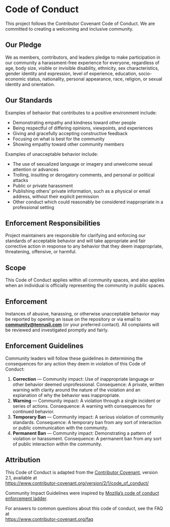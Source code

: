 # Code of Conduct

This project follows the Contributor Covenant Code of Conduct. We are committed to creating a welcoming and inclusive community.

## Our Pledge
We as members, contributors, and leaders pledge to make participation in our community a harassment-free experience for everyone, regardless of age, body size, visible or invisible disability, ethnicity, sex characteristics, gender identity and expression, level of experience, education, socio-economic status, nationality, personal appearance, race, religion, or sexual identity and orientation.

## Our Standards
Examples of behavior that contributes to a positive environment include:
- Demonstrating empathy and kindness toward other people
- Being respectful of differing opinions, viewpoints, and experiences
- Giving and gracefully accepting constructive feedback
- Focusing on what is best for the community
- Showing empathy toward other community members

Examples of unacceptable behavior include:
- The use of sexualized language or imagery and unwelcome sexual attention or advances
- Trolling, insulting or derogatory comments, and personal or political attacks
- Public or private harassment
- Publishing others’ private information, such as a physical or email address, without their explicit permission
- Other conduct which could reasonably be considered inappropriate in a professional setting

## Enforcement Responsibilities
Project maintainers are responsible for clarifying and enforcing our standards of acceptable behavior and will take appropriate and fair corrective action in response to any behavior that they deem inappropriate, threatening, offensive, or harmful.

## Scope
This Code of Conduct applies within all community spaces, and also applies when an individual is officially representing the community in public spaces.

## Enforcement
Instances of abusive, harassing, or otherwise unacceptable behavior may be reported by opening an issue on the repository or via email to **community@tenrusli.com** (or your preferred contact). All complaints will be reviewed and investigated promptly and fairly.

## Enforcement Guidelines
Community leaders will follow these guidelines in determining the consequences for any action they deem in violation of this Code of Conduct:

1. **Correction** — Community impact: Use of inappropriate language or other behavior deemed unprofessional. Consequence: A private, written warning with clarity around the nature of the violation and an explanation of why the behavior was inappropriate.
2. **Warning** — Community impact: A violation through a single incident or series of actions. Consequence: A warning with consequences for continued behavior.
3. **Temporary Ban** — Community impact: A serious violation of community standards. Consequence: A temporary ban from any sort of interaction or public communication with the community.
4. **Permanent Ban** — Community impact: Demonstrating a pattern of violation or harassment. Consequence: A permanent ban from any sort of public interaction within the community.

## Attribution
This Code of Conduct is adapted from the [Contributor Covenant][homepage], version 2.1, available at  
https://www.contributor-covenant.org/version/2/1/code_of_conduct/

Community Impact Guidelines were inspired by [Mozilla’s code of conduct enforcement ladder](https://github.com/mozilla/diversity).

For answers to common questions about this code of conduct, see the FAQ at  
https://www.contributor-covenant.org/faq

[homepage]: https://www.contributor-covenant.org
